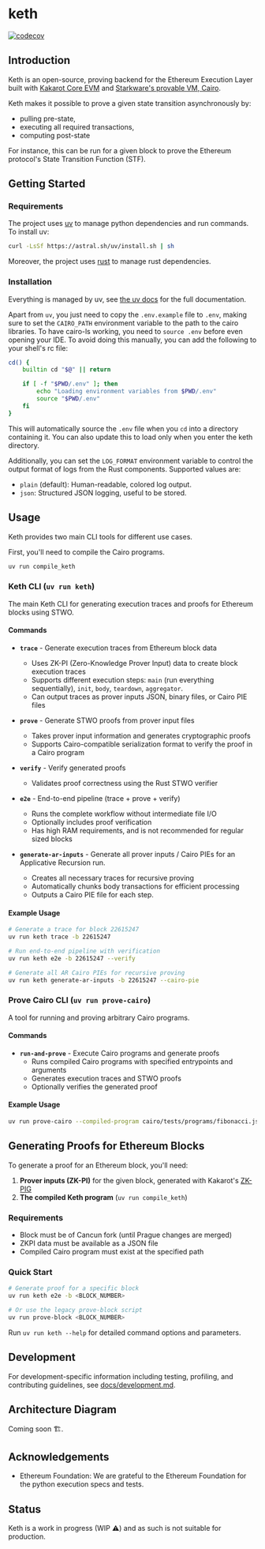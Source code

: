 # keth

[![codecov](https://codecov.io/gh/kkrt-labs/keth/branch/main/graph/badge.svg?token=l3KEAeknXB)](https://codecov.io/gh/kkrt-labs/keth)

## Introduction

Keth is an open-source, proving backend for the Ethereum Execution Layer built
with [Kakarot Core EVM](https://github.com/kkrt-labs/kakarot) and
[Starkware's provable VM, Cairo](https://book.cairo-lang.org/).

Keth makes it possible to prove a given state transition asynchronously by:

- pulling pre-state,
- executing all required transactions,
- computing post-state

For instance, this can be run for a given block to prove the Ethereum protocol's
State Transition Function (STF).

## Getting Started

### Requirements

The project uses [uv](https://github.com/astral-sh/uv) to manage python
dependencies and run commands. To install uv:

```bash
curl -LsSf https://astral.sh/uv/install.sh | sh
```

Moreover, the project uses [rust](https://www.rust-lang.org/) to manage rust
dependencies.

### Installation

Everything is managed by uv, see [the uv docs](https://docs.astral.sh/uv/) for
the full documentation.

Apart from `uv`, you just need to copy the `.env.example` file to `.env`, making
sure to set the `CAIRO_PATH` environment variable to the path to the cairo
libraries. To have cairo-ls working, you need to `source .env` before even
opening your IDE. To avoid doing this manually, you can add the following to
your shell's rc file:

```bash
cd() {
    builtin cd "$@" || return

    if [ -f "$PWD/.env" ]; then
        echo "Loading environment variables from $PWD/.env"
        source "$PWD/.env"
    fi
}
```

This will automatically source the `.env` file when you `cd` into a directory
containing it. You can also update this to load only when you enter the keth
directory.

Additionally, you can set the `LOG_FORMAT` environment variable to control the
output format of logs from the Rust components. Supported values are:

- `plain` (default): Human-readable, colored log output.
- `json`: Structured JSON logging, useful to be stored.

## Usage

Keth provides two main CLI tools for different use cases.

First, you'll need to compile the Cairo programs.

```bash
uv run compile_keth
```

### Keth CLI (`uv run keth`)

The main Keth CLI for generating execution traces and proofs for Ethereum blocks
using STWO.

#### Commands

- **`trace`** - Generate execution traces from Ethereum block data

  - Uses ZK-PI (Zero-Knowledge Prover Input) data to create block execution
    traces
  - Supports different execution steps: `main` (run everything sequentially),
    `init`, `body`, `teardown`, `aggregator`.
  - Can output traces as prover inputs JSON, binary files, or Cairo PIE files

- **`prove`** - Generate STWO proofs from prover input files

  - Takes prover input information and generates cryptographic proofs
  - Supports Cairo-compatible serialization format to verify the proof in a
    Cairo program

- **`verify`** - Verify generated proofs

  - Validates proof correctness using the Rust STWO verifier

- **`e2e`** - End-to-end pipeline (trace + prove + verify)

  - Runs the complete workflow without intermediate file I/O
  - Optionally includes proof verification
  - Has high RAM requirements, and is not recommended for regular sized blocks

- **`generate-ar-inputs`** - Generate all prover inputs / Cairo PIEs for an
  Applicative Recursion run.
  - Creates all necessary traces for recursive proving
  - Automatically chunks body transactions for efficient processing
  - Outputs a Cairo PIE file for each step.

#### Example Usage

```bash
# Generate a trace for block 22615247
uv run keth trace -b 22615247

# Run end-to-end pipeline with verification
uv run keth e2e -b 22615247 --verify

# Generate all AR Cairo PIEs for recursive proving
uv run keth generate-ar-inputs -b 22615247 --cairo-pie
```

### Prove Cairo CLI (`uv run prove-cairo`)

A tool for running and proving arbitrary Cairo programs.

#### Commands

- **`run-and-prove`** - Execute Cairo programs and generate proofs
  - Runs compiled Cairo programs with specified entrypoints and arguments
  - Generates execution traces and STWO proofs
  - Optionally verifies the generated proof

#### Example Usage

```bash
uv run prove-cairo --compiled-program cairo/tests/programs/fibonacci.json --arguments 1,1,20000
```

## Generating Proofs for Ethereum Blocks

To generate a proof for an Ethereum block, you'll need:

1. **Prover inputs (ZK-PI)** for the given block, generated with Kakarot's
   [ZK-PIG](https://github.com/kkrt-labs/zk-pig)
2. **The compiled Keth program** (`uv run compile_keth`)

### Requirements

- Block must be of Cancun fork (until Prague changes are merged)
- ZKPI data must be available as a JSON file
- Compiled Cairo program must exist at the specified path

### Quick Start

```bash
# Generate proof for a specific block
uv run keth e2e -b <BLOCK_NUMBER>

# Or use the legacy prove-block script
uv run prove-block <BLOCK_NUMBER>
```

Run `uv run keth --help` for detailed command options and parameters.

## Development

For development-specific information including testing, profiling, and
contributing guidelines, see [docs/development.md](docs/development.md).

## Architecture Diagram

Coming soon 🏗️.

## Acknowledgements

- Ethereum Foundation: We are grateful to the Ethereum Foundation for the python
  execution specs and tests.

## Status

Keth is a work in progress (WIP ⚠️) and as such is not suitable for production.
